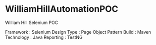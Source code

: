 # WilliamHillAutomationPOC
William Hill Selenium POC 

Framework : Selenium
Design Type : Page Object Pattern
Build : Maven
Technology : Java
Reporting : TestNG
